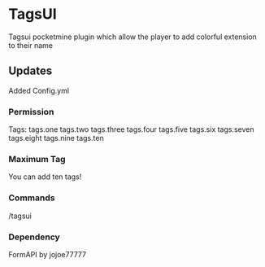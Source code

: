 # TagsUI
Tagsui pocketmine plugin which allow the player to add colorful extension to their name

## Updates
Added Config.yml

### Permission
Tags:
tags.one
tags.two
tags.three
tags.four
tags.five
tags.six
tags.seven
tags.eight
tags.nine
tags.ten

### Maximum Tag
You can add ten tags!

### Commands
/tagsui

### Dependency
FormAPI by jojoe77777
